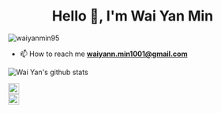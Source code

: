 <h1 align="center">Hello 👋, I'm Wai Yan Min</h1>
<p align="left"> <img src="https://komarev.com/ghpvc/?username=waiyanmin95" alt="waiyanmin95" /> </p>

- 📫  How to reach me **waiyann.min1001@gmail.com**

![Wai Yan's github stats](https://github-readme-stats.vercel.app/api?username=waiyanmin95&show_icons=true)


<a href="https://linkedin.com/in/wai-yan-min" target="__blank"><img align="center" src="https://cdn.jsdelivr.net/npm/simple-icons@3.0.1/icons/linkedin.svg" alt="dtherhtun" width="22px" /></a>  
<a href="https://twitter.com/_th3lolipop_" target="__blank"><img align="center" src="https://cdn.jsdelivr.net/npm/simple-icons@v3/icons/twitter.svg" alt="dtherhtun" width="22px" /></a> 
